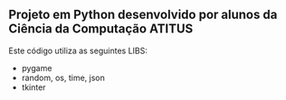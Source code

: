 ## Projeto em Python desenvolvido por alunos da Ciência da Computação ATITUS


Este código utiliza as seguintes LIBS:

* pygame
* random, os, time, json
* tkinter

